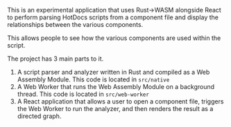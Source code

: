 This is an experimental application that uses Rust->WASM alongside React to perform
parsing HotDocs scripts from a component file and display the relationships between the various components.

This allows people to see how the various components are used within the script.

The project has 3 main parts to it.

1. A script parser and analyzer written in Rust and compiled as a Web Assembly Module. This code is located in `src/native`
2. A Web Worker that runs the Web Assembly Module on a background thread. This code is located in `src/web-worker`
3. A React application that allows a user to open a component file, triggers the Web Worker to run the analyzer, and then renders the
   result as a directed graph.